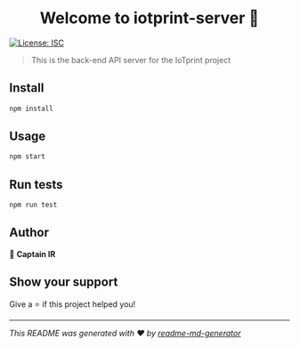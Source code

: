 <h1 align="center">Welcome to iotprint-server 👋</h1>
<p>
  <a href="#" target="_blank">
    <img alt="License: ISC" src="https://img.shields.io/badge/License-ISC-yellow.svg" />
  </a>
</p>

> This is the back-end API server for the IoTprint project

## Install

```sh
npm install
```

## Usage

```sh
npm start
```

## Run tests

```sh
npm run test
```

## Author

👤 **Captain IR**


## Show your support

Give a ⭐️ if this project helped you!

***
_This README was generated with ❤️ by [readme-md-generator](https://github.com/kefranabg/readme-md-generator)_